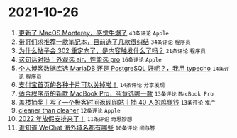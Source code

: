 # 2021-10-26

1. [更新了 MacOS Monterey，感觉牛爆了](https://www.v2ex.com/t/810529) `43条评论` `Apple`
1. [带哥们求推荐一款笔记本，目前选了几款很纠结](https://www.v2ex.com/t/810519) `34条评论` `程序员`
1. [为什么帖子会 302 重定向了，是内容触发什么了吗？](https://www.v2ex.com/t/810521) `21条评论` `程序员`
1. [这句话对吗：外观选 air，性能选 pro](https://www.v2ex.com/t/810538) `16条评论` `Apple`
1. [个人博客数据库选 MariaDB 还是 PostgreSQL 好呢？，我用 typecho](https://www.v2ex.com/t/810518) `14条评论` `程序员`
1. [支付宝首页的各种卡片可以关掉啦！](https://www.v2ex.com/t/810512) `14条评论` `分享发现`
1. [适合程序员的新款 MacBook Pro，究竟选哪一款](https://www.v2ex.com/t/810526) `13条评论` `MacBook Pro`
1. [盖楼抽奖｜写了一个极客时间返现网站｜抽 40 人的鸡腿钱](https://www.v2ex.com/t/810511) `13条评论` `推广`
1. [cleaner than cleaner](https://www.v2ex.com/t/810517) `12条评论` `Apple`
1. [2022 年放假安排来了！](https://www.v2ex.com/t/810537) `11条评论` `奇思妙想`
1. [谁知道 WeChat 海外域名都有哪些](https://www.v2ex.com/t/810524) `10条评论` `问与答`
